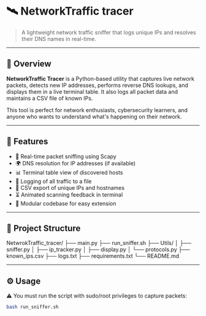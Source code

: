 # 🛰️ NetworkTraffic tracer

> A lightweight network traffic sniffer that logs unique IPs and resolves their DNS names in real-time.

---

## 📌 Overview

**NetworkTraffic Tracer** is a Python-based utility that captures live network packets, detects new IP addresses, performs reverse DNS lookups, and displays them in a live terminal table. It also logs all packet data and maintains a CSV file of known IPs.

This tool is perfect for network enthusiasts, cybersecurity learners, and anyone who wants to understand what's happening on their network.

---

## 🚀 Features

- 📡 Real-time packet sniffing using Scapy  
- 🌍 DNS resolution for IP addresses (if available)  
- 📊 Terminal table view of discovered hosts  
- 📝 Logging of all traffic to a file  
- 📂 CSV export of unique IPs and hostnames  
- ⏳ Animated scanning feedback in terminal  
- 🧱 Modular codebase for easy extension

---

## 📁 Project Structure

NetwrokTraffic_tracer/
├── main.py
├── run_sniffer.sh
├── Utils/
│ ├── sniffer.py
│ ├── ip_tracker.py
│ ├── display.py
│ └── protocols.py
├── known_ips.csv
├── logs.txt
├── requirements.txt
└── README.md

---

## ⚙️ Usage

⚠️ You must run the script with sudo/root privileges to capture packets:
```bash
bash run_sniffer.sh 
